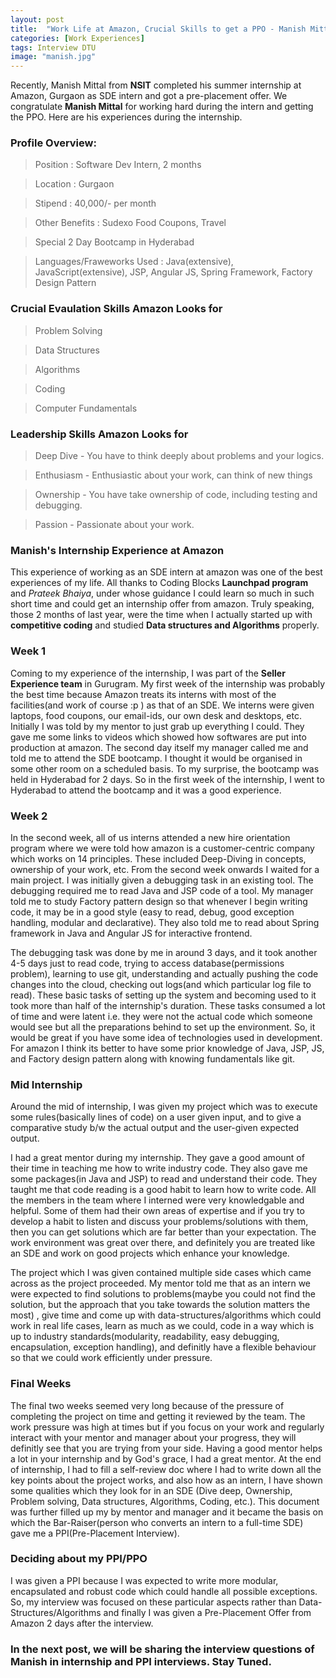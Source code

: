 ```yaml
---
layout: post
title:  "Work Life at Amazon, Crucial Skills to get a PPO - Manish Mittal's Experience"
categories: [Work Experiences]
tags: Interview DTU
image: "manish.jpg"
---
```


Recently, Manish Mittal from **NSIT** completed his summer internship at Amazon, Gurgaon as SDE intern and got a pre-placement offer. We congratulate **Manish Mittal** for working hard during the intern and getting the PPO. Here are his experiences during the internship.


###  **Profile Overview**:

> Position :  Software Dev Intern, 2 months

> Location : Gurgaon

> Stipend : 40,000/- per month 

> Other Benefits : Sudexo Food Coupons, Travel

> Special 2 Day Bootcamp in Hyderabad

> Languages/Fraweworks Used : Java(extensive), JavaScript(extensive), JSP, Angular JS, Spring Framework, Factory Design Pattern


### **Crucial Evaulation Skills Amazon Looks for**

> Problem Solving

> Data Structures

> Algorithms

> Coding

> Computer Fundamentals

### **Leadership Skills Amazon Looks for** 


> Deep Dive - You have to think deeply about problems and your logics.

> Enthusiasm - Enthusiastic about your work, can think of new things

> Ownership - You have take ownership of code, including testing and debugging. 

> Passion - Passionate about your work.

### **Manish's Internship Experience at Amazon**

This experience of working as an SDE intern at amazon was one of the best experiences of my life. All thanks to Coding Blocks **Launchpad program** and _Prateek Bhaiya_, under whose guidance I could learn so much in such short time and could get an internship offer from amazon. Truly speaking, those 2 months of last year, were the time when I actually started up with **competitive coding** and studied **Data structures and Algorithms** properly.

### **Week 1**

Coming to my experience of the internship, I was part of the **Seller Experience team** in Gurugram. My first week of the internship was probably the best time because Amazon treats its interns with most of the facilities(and work of course :p ) as that of an SDE. We interns were given laptops, food coupons, our email-ids, our own desk and desktops, etc. Initially I was told by my mentor to just grab up everything I could. They gave me some links to videos which showed how softwares are put into production at amazon. The second day itself my manager called me and told me to attend the SDE bootcamp. I thought it would be organised in some other room on a scheduled basis. To my surprise, the bootcamp was held in Hyderabad for 2 days. So in the first week of the internship, I went to Hyderabad to attend the bootcamp and it was a good experience.


### **Week 2**

In the second week, all of us interns attended a new hire orientation program where we were told how amazon is a customer-centric company which works on 14 principles. These included Deep-Diving in concepts, ownership of your work, etc. From the second week onwards I waited for a main project. I was initially given a debugging task in an existing tool. The debugging required me to read Java and JSP code of a tool. My manager told me to study Factory pattern design so that whenever I begin writing code, it may be in a good style (easy to read, debug, good exception handling, modular and declarative). They also told me to read about Spring framework in Java and Angular JS for interactive frontend.

The debugging task was done by me in around 3 days, and it took another 4-5 days just to read code, trying to access database(permissions problem), learning to use git, understanding and actually pushing the code changes into the cloud, checking out logs(and which particular log file to read). These basic tasks of setting up the system and becoming used to it took more than half of the internship's duration. These tasks consumed a lot of time and were latent i.e. they were not the actual code which someone would see but all the preparations behind to set up the environment. So, it would be great if you have some idea of technologies used in development. For amazon I think its better to have some prior knowledge of Java, JSP, JS, and Factory design pattern along with knowing fundamentals like git. 

### **Mid Internship**
Around the mid of internship, I was given my project which was to execute some rules(basically lines of code) on a user given input, and to give a comparative study b/w the actual output and the user-given expected output. 

I had a great mentor during my internship. They gave a good amount of their time in teaching me how to write industry code. They also gave me some packages(in Java and JSP) to read and understand their code. They taught me that code reading is a good habit to learn how to write code. All the members in the team where I interned were very knowledgable and helpful. Some of them had their own areas of expertise and if you try to develop a habit to listen and discuss your problems/solutions with them, then you can get solutions which are far better than your expectation. The work environment was great over there, and definitely you are treated like an SDE and work on good projects which enhance your knowledge.


The project which I was given contained multiple side cases which came across as the project proceeded. My mentor told me that as an intern we were expected to find solutions to problems(maybe you could not find the solution, but the approach that you take towards the solution matters the most) , give time and come up with data-structures/algorithms which could work in real life cases, learn as much as we could, code in a way which is up to industry standards(modularity, readability, easy debugging, encapsulation, exception handling), and definitly have a flexible behaviour so that we could work efficiently under pressure.


### **Final Weeks**

The final two weeks seemed very long because of the pressure of completing the project on time and getting it reviewed by the team. The work pressure was high at times but if you focus on your work and regularly interact with your mentor and manager about your progress, they will definitly see that you are trying from your side. Having a good mentor helps a lot in your internship and by God's grace, I had a great mentor. At the end of internship, I had to fill a self-review doc where I had to write down all the key points about the project works, and also how as an intern, I have shown some qualities which they look for in an SDE (Dive deep, Ownership, Problem solving, Data structures, Algorithms, Coding, etc.). This document was further filled up my by mentor and manager and it became the basis on which the Bar-Raiser(person who converts an intern to a full-time SDE) gave me a PPI(Pre-Placement Interview). 

### **Deciding about my PPI/PPO**

I was given a PPI because I was expected to write more modular, encapsulated and robust code which could handle all possible exceptions. So, my interview was focused on these particular aspects rather than Data-Structures/Algorithms and finally I was given a Pre-Placement Offer from Amazon 2 days after the interview.

### In the next post, we will be sharing the interview questions of Manish in internship and PPI interviews. Stay Tuned.



